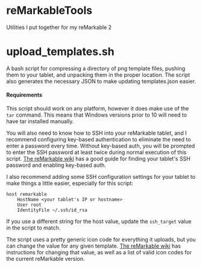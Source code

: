 # reMarkableTools
Utilities I put together for my reMarkable 2

# upload_templates.sh

A bash script for compressing a directory of png template files, pushing them to your tablet, and unpacking them in the proper location.
The script also generates the necessary JSON to make updating templates.json easier.

  #### Requirements
  This script should work on any platform, however it does make use of the `tar` command. This means that Windows versions
  prior to 10 will need to have tar installed manually.
    
  You will also need to know how to SSH into your reMarkable tablet, and I recommend configuring key-based authentication
  to eliminate the need to enter a password every time. Without key-based auth, you will be prompted to enter the SSH password
  at least twice during normal execution of this script. [The reMarkable wiki](https://remarkablewiki.com/tech/ssh "SSH Access") has a good
  guide for finding your tablet's SSH password and enabling key-based auth.
  
  I also recommend adding some SSH configuration settings for your tablet to make things a little easier, especially for this script:
  ```
  host remarkable
      HostName <your tablet's IP or hostname>
      User root
      IdentityFile ~/.ssh/id_rsa
  ```
  If you use a different string for the host value, update the `ssh_target` value in the script to match.
  
  The script uses a pretty generic icon code for everything it uploads, but you can change the value for any given template.
  [The reMarkable wiki](https://remarkablewiki.com/tips/templates "Templates") has instructions for changing that value,
  as well as a list of valid icon codes for the current reMarkable version.
